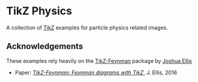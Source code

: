 # TikZ Physics

A collection of [TikZ](https://en.wikibooks.org/wiki/LaTeX/PGF/TikZ) examples for particle physics related images.

## Acknowledgements

These examples rely heavily on the [TikZ-Feynman](https://github.com/JP-Ellis/tikz-feynman/) package by [Joshua Ellis](https://jpellis.me/)
- Paper: [_TikZ-Feynman: Feynman diagrams with TikZ_](https://inspirehep.net/record/1416480), J. Ellis, 2016
